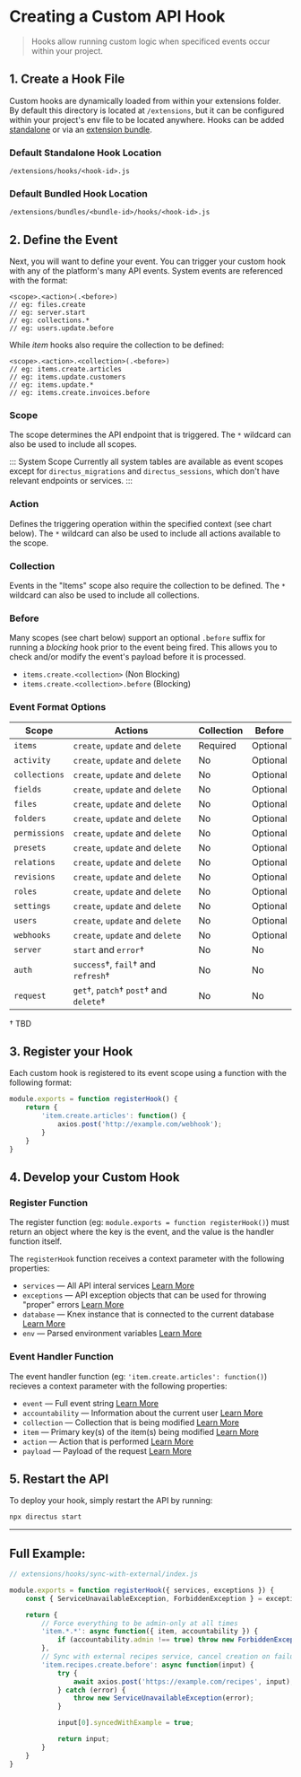 # Creating a Custom API Hook

> Hooks allow running custom logic when specificed events occur within your project.

## 1. Create a Hook File

Custom hooks are dynamically loaded from within your extensions folder. By default this directory is located at `/extensions`, but it can be configured within your project's env file to be located anywhere. Hooks can be added [standalone](#) or via an [extension bundle](#).

### Default Standalone Hook Location
```
/extensions/hooks/<hook-id>.js
```

### Default Bundled Hook Location
```
/extensions/bundles/<bundle-id>/hooks/<hook-id>.js
```

## 2. Define the Event

Next, you will want to define your event. You can trigger your custom hook with any of the platform's many API events. System events are referenced with the format:

```
<scope>.<action>(.<before>)
// eg: files.create
// eg: server.start
// eg: collections.*
// eg: users.update.before
```

While _item_ hooks also require the collection to be defined:

```
<scope>.<action>.<collection>(.<before>)
// eg: items.create.articles
// eg: items.update.customers
// eg: items.update.*
// eg: items.create.invoices.before
```

### Scope

The scope determines the API endpoint that is triggered. The `*` wildcard can also be used to include all scopes.

::: System Scope
Currently all system tables are available as event scopes except for `directus_migrations` and `directus_sessions`, which don't have relevant endpoints or services.
:::

### Action

Defines the triggering operation within the specified context (see chart below). The `*` wildcard can also be used to include all actions available to the scope.

### Collection

Events in the "Items" scope also require the collection to be defined. The `*` wildcard can also be used to include all collections.

### Before

Many scopes (see chart below) support an optional `.before` suffix for running a _blocking_ hook prior to the event being fired. This allows you to check and/or modify the event's payload before it is processed.

* `items.create.<collection>` (Non Blocking)
* `items.create.<collection>.before` (Blocking)

### Event Format Options

| Scope         | Actions                           | Collection | Before   |
|---------------|-----------------------------------|------------|----------|
| `items`       | `create`, `update` and `delete`    | Required   | Optional |
| `activity`    | `create`, `update` and `delete`    | No         | Optional |
| `collections` | `create`, `update` and `delete`    | No         | Optional |
| `fields`      | `create`, `update` and `delete`    | No         | Optional |
| `files`       | `create`, `update` and `delete`    | No         | Optional |
| `folders`     | `create`, `update` and `delete`    | No         | Optional |
| `permissions` | `create`, `update` and `delete`    | No         | Optional |
| `presets`     | `create`, `update` and `delete`    | No         | Optional |
| `relations`   | `create`, `update` and `delete`    | No         | Optional |
| `revisions`   | `create`, `update` and `delete`    | No         | Optional |
| `roles`       | `create`, `update` and `delete`    | No         | Optional |
| `settings`    | `create`, `update` and `delete`    | No         | Optional |
| `users`       | `create`, `update` and `delete`    | No         | Optional |
| `webhooks`    | `create`, `update` and `delete`    | No         | Optional |
| `server`      | `start` and `error`†                | No        | No       |
| `auth`        | `success`†, `fail`† and `refresh`†    | No      | No       |
| `request`     | `get`†, `patch`† `post`† and `delete`† | No     | No       |

† TBD

## 3. Register your Hook

Each custom hook is registered to its event scope using a function with the following format:

```js
module.exports = function registerHook() {
	return {
		'item.create.articles': function() {
			axios.post('http://example.com/webhook');
		}
	}
}
```

## 4. Develop your Custom Hook

### Register Function

The register function (eg: `module.exports = function registerHook()`) must return an object where the key is the event, and the value is the handler function itself.

The `registerHook` function receives a context parameter with the following properties:

* `services` — All API interal services [Learn More](#)
* `exceptions` — API exception objects that can be used for throwing "proper" errors [Learn More](#)
* `database` — Knex instance that is connected to the current database [Learn More](#)
* `env` — Parsed environment variables [Learn More](#)

### Event Handler Function

The event handler function (eg: `'item.create.articles': function()`) recieves a context parameter with the following properties:

* `event` — Full event string [Learn More](#)
* `accountability` — Information about the current user [Learn More](#)
* `collection` — Collection that is being modified [Learn More](#)
* `item` — Primary key(s) of the item(s) being modified [Learn More](#)
* `action` — Action that is performed [Learn More](#)
* `payload` — Payload of the request [Learn More](#)

## 5. Restart the API

To deploy your hook, simply restart the API by running:

```bash
npx directus start
```

---

## Full Example:

```js
// extensions/hooks/sync-with-external/index.js

module.exports = function registerHook({ services, exceptions }) {
	const { ServiceUnavailableException, ForbiddenException } = exceptions;

	return {
		// Force everything to be admin-only at all times
		'item.*.*': async function({ item, accountability }) {
			if (accountability.admin !== true) throw new ForbiddenException();
		},
		// Sync with external recipes service, cancel creation on failure
		'item.recipes.create.before': async function(input) {
			try {
				await axios.post('https://example.com/recipes', input);
			} catch (error) {
				throw new ServiceUnavailableException(error);
			}

			input[0].syncedWithExample = true;

			return input;
		}
	}
}
```
